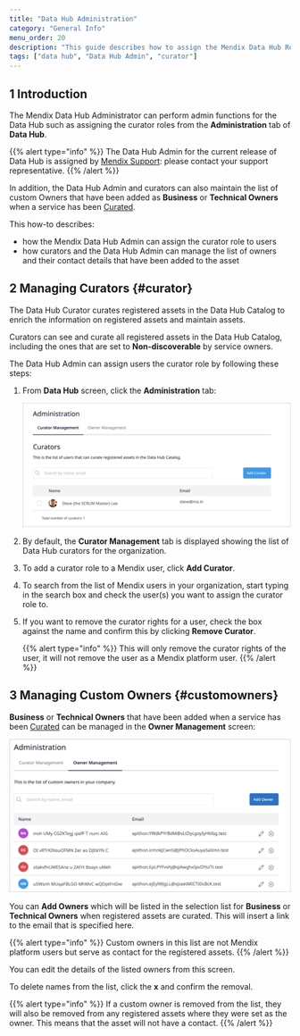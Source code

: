 ```yaml
---
title: "Data Hub Administration"
category: "General Info"
menu_order: 20
description: "This guide describes how to assign the Mendix Data Hub Roles as a Data Hub Admin."
tags: ["data hub", "Data Hub Admin", "curator"]
---
```


## 1 Introduction

The Mendix Data Hub Administrator can perform admin functions for the Data Hub such as assigning the curator roles from the **Administration** tab of **Data Hub**.

{{% alert type="info" %}}
The Data Hub Admin for the current release of Data Hub is assigned by [Mendix Support](https://support.mendix.com/hc/en-us): please contact your support representative.
{{% /alert %}}

In addition, the Data Hub Admin and curators can also maintain the list of custom Owners that have been added as **Business** or **Technical Owners** when a service has been [Curated](../data-hub-catalog/curate#customowner). 

This how-to describes:

- how the Mendix Data Hub Admin can assign the curator role to users
- how curators and the Data Hub Admin can manage the list of owners and their contact details that have been added to the asset

## 2 Managing Curators {#curator}

The Data Hub Curator curates registered assets in the Data Hub Catalog to enrich the information on registered assets and maintain assets. 

Curators can see and curate all registered assets in the Data Hub Catalog, including the ones that are set to **Non-discoverable** by service owners. 

The Data Hub Admin can assign users the curator role by following these steps:

1. From **Data Hub** screen, click the **Administration** tab:

   ![Administration](attachments/data-hub-admin/administration.png)

2. By default, the **Curator Management** tab is displayed showing the list of Data Hub curators for the organization.

3. To add a curator role to a Mendix user, click **Add Curator**.

4. To search from the list of Mendix users in your organization, start typing in the search box and check the user(s) you want to assign the curator role to.

5. If you want to remove the curator rights for a user, check the box against the name and confirm this by clicking **Remove Curator**.

   {{% alert type="info" %}}
   This will only remove the curator rights of the user, it will not remove the user as a Mendix platform user.
   {{% /alert %}}

## 3 Managing Custom Owners {#customowners} 

**Business** or **Technical Owners** that have been added when a service has been [Curated](../data-hub-catalog/curate#customowner) can be managed in the **Owner Management** screen:

![owner admin](attachments/data-hub-admin/owner-management.png)

You can **Add Owners** which will be listed in the selection list for **Business** or **Technical Owners** when registered assets are curated. This will insert a link to the email that is specified here. 

{{% alert type="info" %}}
Custom owners in this list are not Mendix platform users but serve as contact for the registered assets. 
{{% /alert %}} 

You can edit the details of the listed owners from this screen.

To delete names from the list, click the **x** and confirm the removal. 

{{% alert type="info" %}}
If a custom owner is removed from the list, they will also be removed from any registered assets where they were set as the owner. This means that the asset will not have a contact.
{{% /alert %}} 



